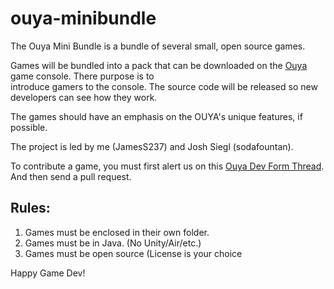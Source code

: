 
ouya-minibundle 
========== 
 
The Ouya Mini Bundle is a bundle of several small, open source games. 
 
Games will be bundled into a pack that can be downloaded on the [Ouya](http://ouya.tv) game console. There purpose is to  
introduce gamers to the console. The source code will be released so new developers can see how they work. 
 
The games should have an emphasis on the OUYA's unique features, if possible. 
 
The project is led by me (JamesS237) and Josh Siegl (sodafountan). 
 
To contribute a game, you must first alert us on this [Ouya Dev Form Thread](http://forums.ouya.tv/discussion/432/lets-do-a-bundle). 
And then send a pull request. 
 
Rules: 
------ 
1. Games must be enclosed in their own folder. 
2. Games must be in Java. (No Unity/Air/etc.) 
3. Games must be open source (License is your choice 
 
Happy Game Dev!
